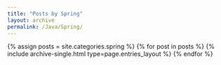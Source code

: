 ```yaml
---
title: "Posts by Spring"
layout: archive
permalink: /Java/Spring/
---
```


{% assign posts = site.categories.spring %} {% for post in posts %} {% include archive-single.html type=page.entries_layout %} {% endfor %}
